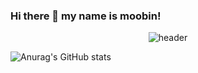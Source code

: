 ### Hi there 👋 my name is moobin!

<div align="center">
  
  ![header](https://capsule-render.vercel.app/api?type=Egg&text=Welcome!)
</div>

![Anurag's GitHub stats](https://github-readme-stats.vercel.app/api?username=moobin0518&show_icons=true&theme=tokyonight)


<!--
**moobin0518/moobin0518** is a ✨ _special_ ✨ repository because its `README.md` (this file) appears on your GitHub profile.

Here are some ideas to get you started:

- 🔭 I’m currently working on ...
- 🌱 I’m currently learning ...
- 👯 I’m looking to collaborate on ...
- 🤔 I’m looking for help with ...
- 💬 Ask me about ...
- 📫 How to reach me: ...
- 😄 Pronouns: ...
- ⚡ Fun fact: ...
-->
